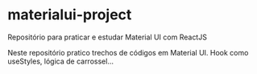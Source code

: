 # materialui-project
Repositório para praticar e estudar Material UI com ReactJS

Neste repositório pratico trechos de códigos em Material UI.
Hook como useStyles, lógica de carrossel...
